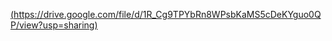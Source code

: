 [(https://drive.google.com/file/d/1R_Cg9TPYbRn8WPsbKaMS5cDeKYguo0QP/view?usp=sharing)](https://drive.google.com/file/d/1R_Cg9TPYbRn8WPsbKaMS5cDeKYguo0QP/view)

